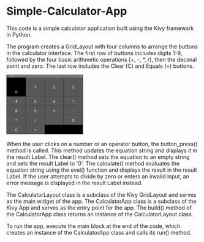 # Simple-Calculator-App

This code is a simple calculator application built using the Kivy framework in Python.

The program creates a GridLayout with four columns to arrange the buttons in the calculator interface. The first row of buttons includes digits 1-9, followed by the four basic arithmetic operations (+, -, *, /), then the decimal point and zero. The last row includes the Clear (C) and Equals (=) buttons.

<img src = "user_interface.PNG" width = "200">




When the user clicks on a number or an operator button, the button_press() method is called. This method updates the equation string and displays it in the result Label. The clear() method sets the equation to an empty string and sets the result Label to '0'. The calculate() method evaluates the equation string using the eval() function and displays the result in the result Label. If the user attempts to divide by zero or enters an invalid input, an error message is displayed in the result Label instead.

The CalculatorLayout class is a subclass of the Kivy GridLayout and serves as the main widget of the app. The CalculatorApp class is a subclass of the Kivy App and serves as the entry point for the app. The build() method of the CalculatorApp class returns an instance of the CalculatorLayout class.

To run the app, execute the main block at the end of the code, which creates an instance of the CalculatorApp class and calls its run() method.
